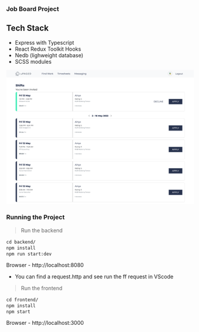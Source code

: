### Job Board Project

## Tech Stack
- Express with Typescript
- React Redux Toolkit Hooks
- Nedb (lighweight database)
- SCSS modules

![Job Board](./job-board.png)

### Running the Project

> Run the backend
```
cd backend/
npm install
npm run start:dev
```

Browser - http://localhost:8080
* You can find a request.http and see run the ff request in VScode

> Run the frontend
```
cd frontend/
npm install
npm start
```
Browser - http://localhost:3000

